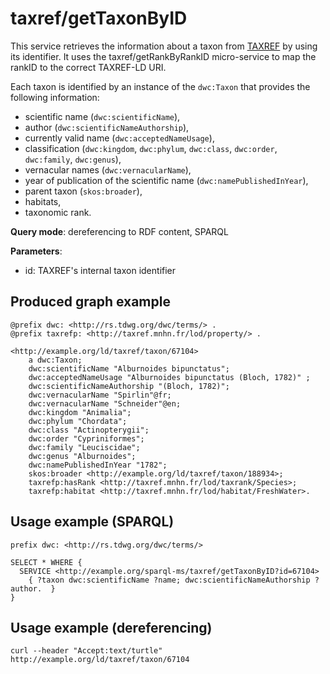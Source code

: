 
# taxref/getTaxonByID


This service retrieves the information about a taxon from [TAXREF](https://taxref.mnhn.fr/taxref-web/accueil) by using its identifier.
It uses the taxref/getRankByRankID micro-service to map the rankID to the correct TAXREF-LD URI. 

Each taxon is identified by an instance of the `dwc:Taxon` that provides the following information:
- scientific name (`dwc:scientificName`),
- author (`dwc:scientificNameAuthorship`),
- currently valid name (`dwc:acceptedNameUsage`),
- classification (`dwc:kingdom`, `dwc:phylum`, `dwc:class`, `dwc:order`, `dwc:family`, `dwc:genus`),
- vernacular names (`dwc:vernacularName`),
- year of publication of the scientific name (`dwc:namePublishedInYear`),
- parent taxon (`skos:broader`),
- habitats,
- taxonomic rank.

**Query mode**: dereferencing to RDF content, SPARQL

**Parameters**: 
- id: TAXREF's internal taxon identifier




## Produced graph example

```turtle
@prefix dwc: <http://rs.tdwg.org/dwc/terms/> .
@prefix taxrefp: <http://taxref.mnhn.fr/lod/property/> .

<http://example.org/ld/taxref/taxon/67104>
    a dwc:Taxon;
    dwc:scientificName "Alburnoides bipunctatus";
    dwc:acceptedNameUsage "Alburnoides bipunctatus (Bloch, 1782)" ;
    dwc:scientificNameAuthorship "(Bloch, 1782)";
    dwc:vernacularName "Spirlin"@fr;
    dwc:vernacularName "Schneider"@en;
    dwc:kingdom "Animalia";
    dwc:phylum "Chordata";
    dwc:class "Actinopterygii";
    dwc:order "Cypriniformes";
    dwc:family "Leuciscidae";
    dwc:genus "Alburnoides";
    dwc:namePublishedInYear "1782";
    skos:broader <http://example.org/ld/taxref/taxon/188934>;
    taxrefp:hasRank <http://taxref.mnhn.fr/lod/taxrank/Species>;
    taxrefp:habitat <http://taxref.mnhn.fr/lod/habitat/FreshWater>.
```

## Usage example (SPARQL)

```sparql
prefix dwc: <http://rs.tdwg.org/dwc/terms/>

SELECT * WHERE {
  SERVICE <http://example.org/sparql-ms/taxref/getTaxonByID?id=67104>
    { ?taxon dwc:scientificName ?name; dwc:scientificNameAuthorship ?author.  }
}
```

## Usage example (dereferencing)

    curl --header "Accept:text/turtle" http://example.org/ld/taxref/taxon/67104

